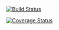 [![Build Status](https://travis-ci.org/cs207G6/cs207-FinalProject.svg?branch=master&maxAge=0)](https://travis-ci.org/cs207G6/cs207-FinalProject.svg?branch=master&maxAge=0)

[![Coverage Status](https://coveralls.io/repos/github/cs207G6/cs207-FinalProject/badge.svg)](https://coveralls.io/github/cs207G6/cs207-FinalProject?branch=master&maxAge=0)
